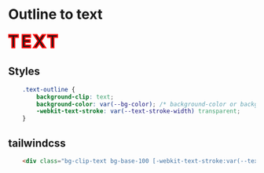 # Outline to text

<div
    style="background-clip: text; background-color: red; -webkit-text-stroke: 5px transparent;
    font-size: 2rem; letter-spacing: 0.2em;">
    TEXT
</div>

## Styles

```css
    .text-outline {
        background-clip: text;
        background-color: var(--bg-color); /* background-color or background-image */
        -webkit-text-stroke: var(--text-stroke-width) transparent;
    }
```

## tailwindcss

```html
    <div class="bg-clip-text bg-base-100 [-webkit-text-stroke:var(--text-stroke-width)_transparent]">text</div>
```
